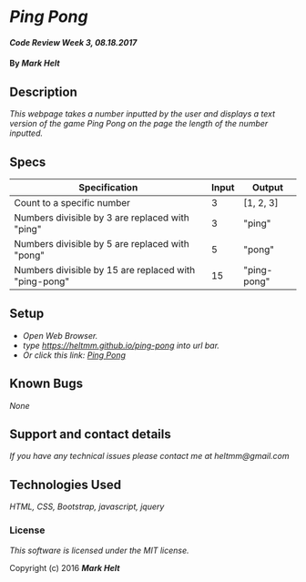 # _Ping Pong_

#### _Code Review Week 3, 08.18.2017_

#### By _**Mark Helt**_

## Description

_This webpage takes a number inputted by the user and displays a text version of the game Ping Pong on the page the length of the number inputted._

## Specs
| **Specification**                                     | **Input** | **Output**  |
|-------------------------------------------------------|-----------|-------------|
| Count to a specific number                            | 3         | [1, 2, 3]   |
| Numbers divisible by 3 are replaced with "ping"       | 3         | "ping"      |
| Numbers divisible by 5 are replaced with "pong"       | 5         | "pong"      |
| Numbers divisible by 15 are replaced with "ping-pong" | 15        | "ping-pong" |

## Setup

* _Open Web Browser._
* _type https://heltmm.github.io/ping-pong into url bar._
* _Or click this link: [Ping Pong](https://heltmm.github.io/language-selector)_

## Known Bugs

_None_

## Support and contact details

_If you have any technical issues please contact me at_
_heltmm@gmail.com_

## Technologies Used

_HTML, CSS, Bootstrap, javascript, jquery_

### License

*This software is licensed under the MIT license.*

Copyright (c) 2016 **_Mark Helt_**
